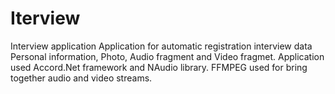 # Iterview
Interview application
Application for automatic registration interview data
Personal information, Photo, Audio fragment and Video fragmet.
Application used Accord.Net framework and NAudio library.
FFMPEG used for bring together audio and video streams.
